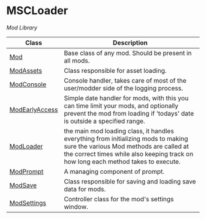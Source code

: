 # MSCLoader

*Mod Library*

Class | Description
----- | -----------
[Mod](API/MSCLoader/Mod.md) | Base class of any mod. Should be present in all mods.
[ModAssets](API/MSCLoader/ModAssets.md) | Class responsible for asset loading.
[ModConsole](API/MSCLoader/ModConsole.md) | Console handler, takes care of most of the user/modder side of the logging process.
[ModEarlyAccess](API/MSCLoader/ModEarlyAccess.md) | Simple date handler for mods, with this you can time limit your mods, and optionally prevent the mod from loading if 'todays' date is outside a specified range.
[ModLoader](API/MSCLoader/ModLoader.md) | the main mod loading class, it handles everything from initializing mods to making sure the various Mod methods are called at the correct times while also keeping track on how long each method takes to execute.
[ModPrompt](API/MSCLoader/ModPrompt.md) | A managing component of prompt.
[ModSave](API/MSCLoader/ModSave.md) | Class responsible for saving and loading save data for mods.
[ModSettings](API/MSCLoader/ModSettings.md) | Controller class for the mod's settings window.